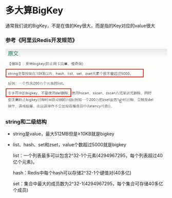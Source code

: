 # 多大算BigKey

通常我们说的BigKey，不是在值的Key很大，而是指的Key对应的value很大

### 参考《阿里云Redis开发规范》

![](images/9.阿里云Redis开发规范.jpg)

### string和二级结构

- string是value，最大512MB但是≥10KB就是bigkey

- list、hash、set和zset，value个数超过5000就是bigkey

  list：一个列表最多可以包含2^32-1个元素(4294967295，每个列表超过40亿个元素)。

  hash：Redis中每个hash可以存储2^32-1个键值对(40多亿)

  set：集合中最大的成员数为2^32-1(4294967295，每个集合可存储40多亿个成员)





